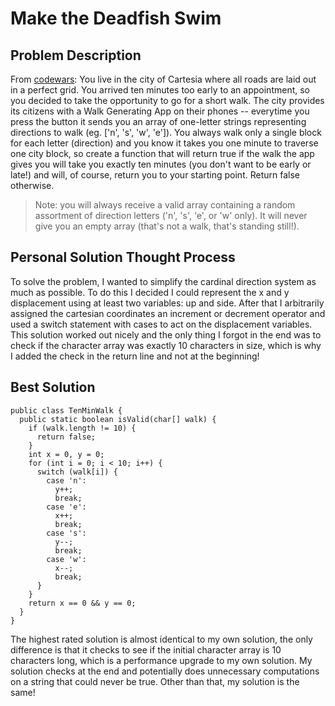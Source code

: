 # Make the Deadfish Swim 

## Problem Description

From [codewars](https://www.codewars.com/): You live in the city of Cartesia where all roads are laid out in a perfect grid. You arrived ten minutes too early to an appointment, so you decided to take the opportunity to go for a short walk. The city provides its citizens with a Walk Generating App on their phones -- everytime you press the button it sends you an array of one-letter strings representing directions to walk (eg. ['n', 's', 'w', 'e']). You always walk only a single block for each letter (direction) and you know it takes you one minute to traverse one city block, so create a function that will return true if the walk the app gives you will take you exactly ten minutes (you don't want to be early or late!) and will, of course, return you to your starting point. Return false otherwise.

>Note: you will always receive a valid array containing a random assortment of direction letters ('n', 's', 'e', or 'w' only). It will never give you an empty array (that's not a walk, that's standing still!).


## Personal Solution Thought Process

To solve the problem, I wanted to simplify the cardinal direction system as much as possible. To do this I decided I could represent the x and y displacement using at least two variables: up and side. After that I arbitrarily assigned the cartesian coordinates an increment or decrement operator and used a switch statement with cases to act on the displacement variables. This solution worked out nicely and the only thing I forgot in the end was to check if the character array was exactly 10 characters in size, which is why I added the check in the return line and not at the beginning! 


## Best Solution

```
public class TenMinWalk {
  public static boolean isValid(char[] walk) {
    if (walk.length != 10) {
      return false;
    }
    int x = 0, y = 0;
    for (int i = 0; i < 10; i++) {
      switch (walk[i]) {
        case 'n':
          y++;
          break;
        case 'e':
          x++;
          break;
        case 's':
          y--;
          break;
        case 'w':
          x--;
          break;
      }
    }
    return x == 0 && y == 0;
  }
}
```
The highest rated solution is almost identical to my own solution, the only difference is that it checks to see if the initial character array is 10 characters long, which is a performance upgrade to my own solution. My solution checks at the end and potentially does unnecessary computations on a string that could never be true. Other than that, my solution is the same!